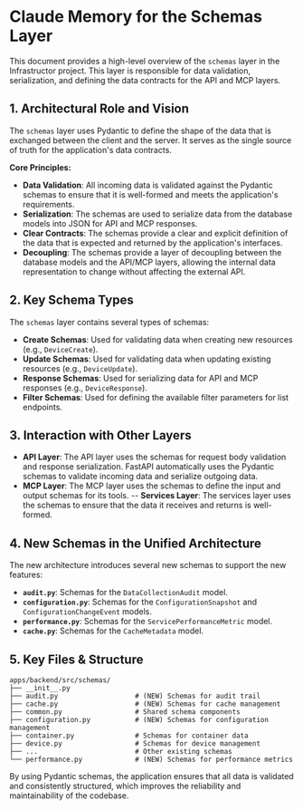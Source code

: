 # Claude Memory for the Schemas Layer

This document provides a high-level overview of the `schemas` layer in the Infrastructor project. This layer is responsible for data validation, serialization, and defining the data contracts for the API and MCP layers.

## 1. Architectural Role and Vision

The `schemas` layer uses Pydantic to define the shape of the data that is exchanged between the client and the server. It serves as the single source of truth for the application's data contracts.

**Core Principles:**

-   **Data Validation**: All incoming data is validated against the Pydantic schemas to ensure that it is well-formed and meets the application's requirements.
-   **Serialization**: The schemas are used to serialize data from the database models into JSON for API and MCP responses.
-   **Clear Contracts**: The schemas provide a clear and explicit definition of the data that is expected and returned by the application's interfaces.
-   **Decoupling**: The schemas provide a layer of decoupling between the database models and the API/MCP layers, allowing the internal data representation to change without affecting the external API.

## 2. Key Schema Types

The `schemas` layer contains several types of schemas:

-   **Create Schemas**: Used for validating data when creating new resources (e.g., `DeviceCreate`).
-   **Update Schemas**: Used for validating data when updating existing resources (e.g., `DeviceUpdate`).
-   **Response Schemas**: Used for serializing data for API and MCP responses (e.g., `DeviceResponse`).
-   **Filter Schemas**: Used for defining the available filter parameters for list endpoints.

## 3. Interaction with Other Layers

-   **API Layer**: The API layer uses the schemas for request body validation and response serialization. FastAPI automatically uses the Pydantic schemas to validate incoming data and serialize outgoing data.
-   **MCP Layer**: The MCP layer uses the schemas to define the input and output schemas for its tools.
--   **Services Layer**: The services layer uses the schemas to ensure that the data it receives and returns is well-formed.

## 4. New Schemas in the Unified Architecture

The new architecture introduces several new schemas to support the new features:

-   **`audit.py`**: Schemas for the `DataCollectionAudit` model.
-   **`configuration.py`**: Schemas for the `ConfigurationSnapshot` and `ConfigurationChangeEvent` models.
-   **`performance.py`**: Schemas for the `ServicePerformanceMetric` model.
-   **`cache.py`**: Schemas for the `CacheMetadata` model.

## 5. Key Files & Structure

```
apps/backend/src/schemas/
├── __init__.py
├── audit.py                   # (NEW) Schemas for audit trail
├── cache.py                   # (NEW) Schemas for cache management
├── common.py                  # Shared schema components
├── configuration.py           # (NEW) Schemas for configuration management
├── container.py               # Schemas for container data
├── device.py                  # Schemas for device management
├── ...                        # Other existing schemas
└── performance.py             # (NEW) Schemas for performance metrics
```

By using Pydantic schemas, the application ensures that all data is validated and consistently structured, which improves the reliability and maintainability of the codebase.
